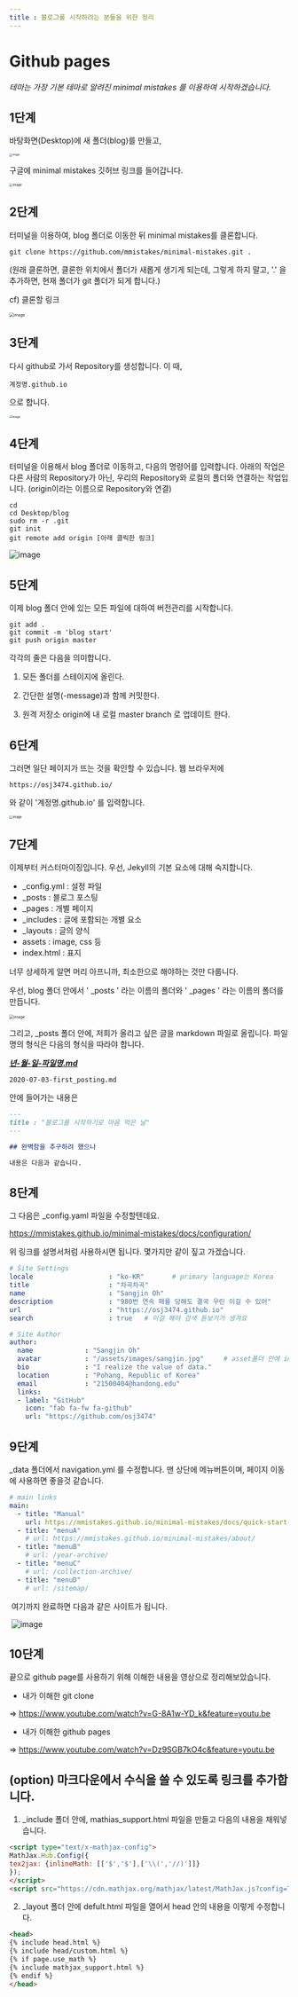 ```yaml
---
title : 블로그를 시작하려는 분들을 위한 정리
---
```


# Github pages

*테마는 가장 기본 테마로 알려진 minimal mistakes 를 이용하여 시작하겠습니다.* 


## 1단계
바탕화면(Desktop)에 새 폴더(blog)를 만들고, 

<img src="https://user-images.githubusercontent.com/42775225/86331308-de079d00-bc83-11ea-9c7d-33de58a1edb1.png" alt="image" style="zoom:33%;" />

   

구글에 minimal mistakes 깃허브 링크를 들어갑니다.

<img src="https://user-images.githubusercontent.com/42775225/86331140-9f71e280-bc83-11ea-8949-c415fe65ab69.png" alt="image " style="zoom:40%;" />





## 2단계
터미널을 이용하여, blog 폴더로 이동한 뒤 minimal mistakes를 클론합니다.

```shell
git clone https://github.com/mmistakes/minimal-mistakes.git .
```

(원래 클론하면, 클론한 위치에서 폴더가 새롭게 생기게 되는데, 그렇게 하지 말고, '.' 을 추가하면, 현재 폴더가 git 폴더가 되게 합니다.)

cf) 클론할 링크

<img src="https://user-images.githubusercontent.com/42775225/86332116-03e17180-bc85-11ea-9e72-b470f436bcc1.png" alt="image" style="zoom:50%;" />





## 3단계 

다시 github로 가서 Repository를 생성합니다. 이 때, 

```shell
계정명.github.io
```

으로 합니다.

<img src="https://user-images.githubusercontent.com/42775225/86329271-deeaff80-bc80-11ea-909d-098be9b9b99f.png" alt="image " style="zoom:35%;" />





## 4단계

터미널을 이용해서 blog 폴더로 이동하고, 다음의 명령어를 입력합니다. 아래의 작업은 다른 사람의 Repository가 아닌, 우리의 Repository와 로컬의 폴더와 연결하는 작업입니다. (origin이라는 이름으로 Repository와 연결)

```shell
cd
cd Desktop/blog
sudo rm -r .git
git init
git remote add origin [아래 클릭한 링크]
```

![image](https://user-images.githubusercontent.com/42775225/86333178-84ed3880-bc86-11ea-8ba8-820b15e6bc25.png)



## 5단계 

이제 blog 폴더 안에 있는 모든 파일에 대하여 버전관리를 시작합니다. 

```shell
git add .
git commit -m 'blog start'
git push origin master
```

각각의 줄은 다음을 의미합니다.

1) 모든 폴더를 스테이지에 올린다.

2) 간단한 설명(-message)과 함께 커밋한다.

3) 원격 저장소 origin에 내 로컬 master branch 로 업데이트 한다.





## 6단계 

그러면 일단 페이지가 뜨는 것을 확인할 수 있습니다. 웹 브라우저에 

```
https://osj3474.github.io/
```

와 같이 '계정명.github.io' 를 입력합니다.



<img src="https://user-images.githubusercontent.com/42775225/86428687-53c54480-bd28-11ea-94a7-881c1df3ac2d.png" alt="image " style="zoom:40%;" />

## 7단계 

이제부터 커스터마이징입니다. 우선, Jekyll의 기본 요소에 대해 숙지합니다.

- _config.yml : 설정 파일
- _posts : 블로그 포스팅
- _pages : 개별 페이지
- _includes : 글에 포함되는 개별 요소
- _layouts : 글의 양식
- assets : image, css 등
- index.html : 표지

너무 상세하게 알면 머리 아프니까, 최소한으로 해야하는 것만 다룹니다. 

우선, blog 폴더 안에서 ' _posts ' 라는 이름의 폴더와   ' _pages ' 라는 이름의 폴더를 만듭니다.

<img src="https://user-images.githubusercontent.com/42775225/86442193-59cb1d80-bd48-11ea-986a-378e0de26bec.png" alt="image " style="zoom:50%;" />

그리고, _posts 폴더 안에, 저희가 올리고 싶은 글을 markdown 파일로 올립니다. 파일 명의 형식은 다음의 형식을 따라야 합니다.

<u>***년-월-일-파일명.md***</u>

```
2020-07-03-first_posting.md
```

안에 들어가는 내용은

```markdown
---
title : "블로그를 시작하기로 마음 먹은 날"
---

## 완벽함을 추구하려 했으나

내용은 다음과 같습니다.
```

   



## 8단계 

그 다음은 _config.yaml 파일을 수정할텐데요.

https://mmistakes.github.io/minimal-mistakes/docs/configuration/

위 링크를 설명서처럼 사용하시면 됩니다. 몇가지만 같이 짚고 가겠습니다.



```yaml
# Site Settings
locale                   : "ko-KR"       # primary language는 Korea
title                    : "차곡차곡"
name                     : "Sangjin Oh"
description              : "980번 연속 패를 당해도 결국 우린 이길 수 있어"
url                      : "https://osj3474.github.io"
search                   : true   # 이걸 해야 검색 돋보기가 생겨요

# Site Author
author:
  name             : "Sangjin Oh"
  avatar           : "/assets/images/sangjin.jpg"     # asset폴더 안에 images폴더를 만들어서 이미지를 넣어요
  bio              : "I realize the value of data."
  location         : "Pohang, Republic of Korea"
  email            : "21500404@handong.edu"
  links:
  - label: "GitHub"
    icon: "fab fa-fw fa-github"
    url: "https://github.com/osj3474"
```



## 9단계 

_data 폴더에서 navigation.yml 를 수정합니다. 맨 상단에 메뉴버튼이며, 페이지 이동에 사용하면 좋을것 같습니다.

```yaml
# main links
main:
  - title: "Manual"
    url: https://mmistakes.github.io/minimal-mistakes/docs/quick-start-guide/
  - title: "menuA"
    # url: https://mmistakes.github.io/minimal-mistakes/about/
  - title: "menuB"
    # url: /year-archive/
  - title: "menuC" 
    # url: /collection-archive/
  - title: "menuD"
    # url: /sitemap/
```



​	여기까지 완료하면 다음과 같은 사이트가 됩니다.

​	![image](https://user-images.githubusercontent.com/42775225/86442835-571cf800-bd49-11ea-9012-2560dab85e5f.png)	

## 10단계 

끝으로 github page를 사용하기 위해 이해한 내용을 영상으로 정리해보았습니다.

* 내가 이해한 git clone

=> https://www.youtube.com/watch?v=G-8A1w-YD_k&feature=youtu.be

* 내가 이해한 github pages 

=> https://www.youtube.com/watch?v=Dz9SGB7kO4c&feature=youtu.be







## (option) 마크다운에서 수식을 쓸 수 있도록 링크를 추가합니다.

1) _include 폴더 안에, mathias_support.html 파일을 만들고 다음의 내용을 채워넣습니다.

```html
<script type="text/x-mathjax-config">
MathJax.Hub.Config({
tex2jax: {inlineMath: [['$','$'],['\\(','//)']]}
});
</script>
<script src="https://cdn.mathjax.org/mathjax/latest/MathJax.js?config=TeX-AMS-MML_HTMLorMML"></script>
```



2) _layout 폴더 안에 defult.html 파일을 열어서 head 안의 내용을 이렇게 수정합니다.

```html
<head>
{% include head.html %}
{% include head/custom.html %}
{% if page.use_math %}
{% include mathjax_support.html %}
{% endif %}
</head>
```





